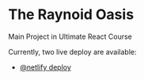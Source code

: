 # The Raynoid Oasis

Main Project in Ultimate React Course

Currently, two live deploy are available:

- [@netlify deploy](https://the-raynoid-oasis.netlify.app/dashboard)
